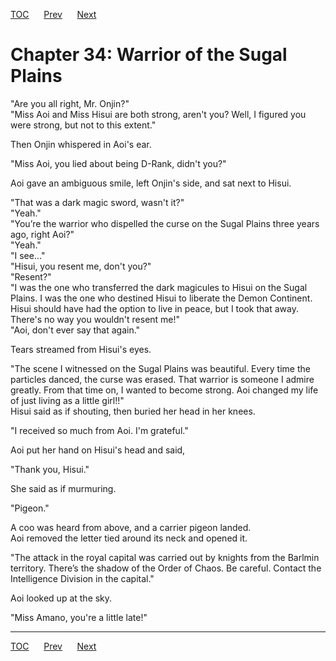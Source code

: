 [TOC](../readme.md)&nbsp;&nbsp;&nbsp;&nbsp;&nbsp;&nbsp;[Prev](section_0004.md)&nbsp;&nbsp;&nbsp;&nbsp;&nbsp;&nbsp;[Next](section_0006.md)



# Chapter 34: Warrior of the Sugal Plains

"Are you all right, Mr. Onjin?"  
"Miss Aoi and Miss Hisui are both strong, aren't you? Well, I figured
you were strong, but not to this extent."  
  
Then Onjin whispered in Aoi's ear.  
  
"Miss Aoi, you lied about being D-Rank, didn't you?"  
  
Aoi gave an ambiguous smile, left Onjin's side, and sat next to Hisui.  
  
"That was a dark magic sword, wasn't it?"  
"Yeah."  
"You’re the warrior who dispelled the curse on the Sugal Plains three
years ago, right Aoi?"  
"Yeah."  
"I see..."  
"Hisui, you resent me, don't you?"  
"Resent?"  
"I was the one who transferred the dark magicules to Hisui on the Sugal
Plains. I was the one who destined Hisui to liberate the Demon
Continent. Hisui should have had the option to live in peace, but I took
that away. There's no way you wouldn't resent me!"  
"Aoi, don't ever say that again."  
  
Tears streamed from Hisui's eyes.  
  
"The scene I witnessed on the Sugal Plains was beautiful. Every time the
particles danced, the curse was erased. That warrior is someone I admire
greatly. From that time on, I wanted to become strong. Aoi changed my
life of just living as a little girl!!"  
Hisui said as if shouting, then buried her head in her knees.  
  
"I received so much from Aoi. I'm grateful."  
  
Aoi put her hand on Hisui's head and said,  
  
"Thank you, Hisui."  
  
She said as if murmuring.  
  
"Pigeon."  
  
A coo was heard from above, and a carrier pigeon landed.  
Aoi removed the letter tied around its neck and opened it.  
  
"The attack in the royal capital was carried out by knights from the
Barlmin territory. There’s the shadow of the Order of Chaos. Be careful.
Contact the Intelligence Division in the capital."  
  
Aoi looked up at the sky.  
  
"Miss Amano, you're a little late!"  
  
  
  


---
[TOC](../readme.md)&nbsp;&nbsp;&nbsp;&nbsp;&nbsp;&nbsp;[Prev](section_0004.md)&nbsp;&nbsp;&nbsp;&nbsp;&nbsp;&nbsp;[Next](section_0006.md)

